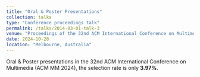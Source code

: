 ```yaml
---
title: "Oral & Poster Presentations"
collection: talks
type: "Conference proceedings talk"
permalink: /talks/2014-03-01-talk-3
venue: "Proceedings of the 32nd ACM International Conference on Multimedia"
date: 2024-10-28
location: "Melbourne, Australia"
---
```

Oral & Poster presentations in the 32nd ACM International Conference on Multimedia (ACM MM 2024), the selection rate is only **3.97%**.
